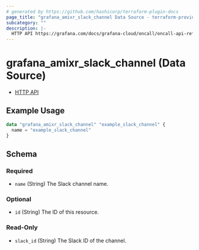 ```yaml
---
# generated by https://github.com/hashicorp/terraform-plugin-docs
page_title: "grafana_amixr_slack_channel Data Source - terraform-provider-grafana"
subcategory: ""
description: |-
  HTTP API https://grafana.com/docs/grafana-cloud/oncall/oncall-api-reference/slack_channels/
---
```


# grafana_amixr_slack_channel (Data Source)

* [HTTP API](https://grafana.com/docs/grafana-cloud/oncall/oncall-api-reference/slack_channels/)

## Example Usage

```terraform
data "grafana_amixr_slack_channel" "example_slack_channel" {
  name = "example_slack_channel"
}
```

<!-- schema generated by tfplugindocs -->
## Schema

### Required

- `name` (String) The Slack channel name.

### Optional

- `id` (String) The ID of this resource.

### Read-Only

- `slack_id` (String) The Slack ID of the channel.


